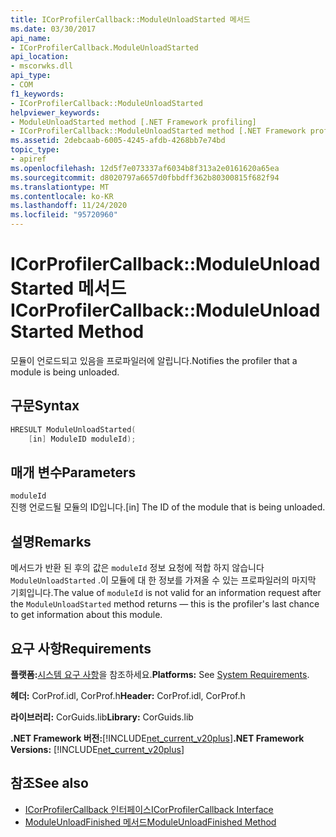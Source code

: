 ```yaml
---
title: ICorProfilerCallback::ModuleUnloadStarted 메서드
ms.date: 03/30/2017
api_name:
- ICorProfilerCallback.ModuleUnloadStarted
api_location:
- mscorwks.dll
api_type:
- COM
f1_keywords:
- ICorProfilerCallback::ModuleUnloadStarted
helpviewer_keywords:
- ModuleUnloadStarted method [.NET Framework profiling]
- ICorProfilerCallback::ModuleUnloadStarted method [.NET Framework profiling]
ms.assetid: 2debcaab-6005-4245-afdb-4268bb7e74bd
topic_type:
- apiref
ms.openlocfilehash: 12d5f7e073337af6034b8f313a2e0161620a65ea
ms.sourcegitcommit: d8020797a6657d0fbbdff362b80300815f682f94
ms.translationtype: MT
ms.contentlocale: ko-KR
ms.lasthandoff: 11/24/2020
ms.locfileid: "95720960"
---
```

# <a name="icorprofilercallbackmoduleunloadstarted-method"></a><span data-ttu-id="75f7a-102">ICorProfilerCallback::ModuleUnloadStarted 메서드</span><span class="sxs-lookup"><span data-stu-id="75f7a-102">ICorProfilerCallback::ModuleUnloadStarted Method</span></span>

<span data-ttu-id="75f7a-103">모듈이 언로드되고 있음을 프로파일러에 알립니다.</span><span class="sxs-lookup"><span data-stu-id="75f7a-103">Notifies the profiler that a module is being unloaded.</span></span>  
  
## <a name="syntax"></a><span data-ttu-id="75f7a-104">구문</span><span class="sxs-lookup"><span data-stu-id="75f7a-104">Syntax</span></span>  
  
```cpp  
HRESULT ModuleUnloadStarted(  
    [in] ModuleID moduleId);
```  
  
## <a name="parameters"></a><span data-ttu-id="75f7a-105">매개 변수</span><span class="sxs-lookup"><span data-stu-id="75f7a-105">Parameters</span></span>  

 `moduleId`  
 <span data-ttu-id="75f7a-106">진행 언로드될 모듈의 ID입니다.</span><span class="sxs-lookup"><span data-stu-id="75f7a-106">[in] The ID of the module that is being unloaded.</span></span>  
  
## <a name="remarks"></a><span data-ttu-id="75f7a-107">설명</span><span class="sxs-lookup"><span data-stu-id="75f7a-107">Remarks</span></span>  

 <span data-ttu-id="75f7a-108">메서드가 반환 된 후의 값은 `moduleId` 정보 요청에 적합 하지 않습니다 `ModuleUnloadStarted` .이 모듈에 대 한 정보를 가져올 수 있는 프로파일러의 마지막 기회입니다.</span><span class="sxs-lookup"><span data-stu-id="75f7a-108">The value of `moduleId` is not valid for an information request after the `ModuleUnloadStarted` method returns — this is the profiler's last chance to get information about this module.</span></span>  
  
## <a name="requirements"></a><span data-ttu-id="75f7a-109">요구 사항</span><span class="sxs-lookup"><span data-stu-id="75f7a-109">Requirements</span></span>  

 <span data-ttu-id="75f7a-110">**플랫폼:**[시스템 요구 사항](../../get-started/system-requirements.md)을 참조하세요.</span><span class="sxs-lookup"><span data-stu-id="75f7a-110">**Platforms:** See [System Requirements](../../get-started/system-requirements.md).</span></span>  
  
 <span data-ttu-id="75f7a-111">**헤더:** CorProf.idl, CorProf.h</span><span class="sxs-lookup"><span data-stu-id="75f7a-111">**Header:** CorProf.idl, CorProf.h</span></span>  
  
 <span data-ttu-id="75f7a-112">**라이브러리:** CorGuids.lib</span><span class="sxs-lookup"><span data-stu-id="75f7a-112">**Library:** CorGuids.lib</span></span>  
  
 <span data-ttu-id="75f7a-113">**.NET Framework 버전:**[!INCLUDE[net_current_v20plus](../../../../includes/net-current-v20plus-md.md)]</span><span class="sxs-lookup"><span data-stu-id="75f7a-113">**.NET Framework Versions:** [!INCLUDE[net_current_v20plus](../../../../includes/net-current-v20plus-md.md)]</span></span>  
  
## <a name="see-also"></a><span data-ttu-id="75f7a-114">참조</span><span class="sxs-lookup"><span data-stu-id="75f7a-114">See also</span></span>

- [<span data-ttu-id="75f7a-115">ICorProfilerCallback 인터페이스</span><span class="sxs-lookup"><span data-stu-id="75f7a-115">ICorProfilerCallback Interface</span></span>](icorprofilercallback-interface.md)
- [<span data-ttu-id="75f7a-116">ModuleUnloadFinished 메서드</span><span class="sxs-lookup"><span data-stu-id="75f7a-116">ModuleUnloadFinished Method</span></span>](icorprofilercallback-moduleunloadfinished-method.md)
